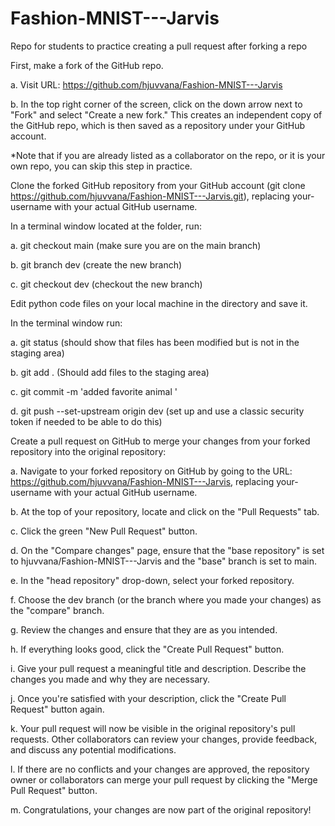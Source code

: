 # Fashion-MNIST---Jarvis
Repo for students to practice creating a pull request after forking a repo

First, make a fork of the GitHub repo.

a. Visit URL: https://github.com/hjuvvana/Fashion-MNIST---Jarvis

b. In the top right corner of the screen, click on the down arrow next to "Fork" and select "Create a new fork." This creates an independent copy of the GitHub repo, which is then saved as a repository under your GitHub account.

*Note that if you are already listed as a collaborator on the repo, or it is your own repo, you can skip this step in practice.

Clone the forked GitHub repository from your GitHub account (git clone https://github.com/hjuvvana/Fashion-MNIST---Jarvis.git), replacing your-username with your actual GitHub username.

In a terminal window located at the folder, run:

a. git checkout main (make sure you are on the main branch)

b. git branch dev (create the new branch)

c. git checkout dev (checkout the new branch)

Edit python code files on your local machine in the directory and save it.

In the terminal window run:

a. git status (should show that files has been modified but is not in the staging area)

b. git add . (Should add files to the staging area)

c. git commit -m 'added favorite animal <insert name here>' 

d. git push --set-upstream origin dev (set up and use a classic security token if needed to be able to do this)

Create a pull request on GitHub to merge your changes from your forked repository into the original repository:

a. Navigate to your forked repository on GitHub by going to the URL: https://github.com/hjuvvana/Fashion-MNIST---Jarvis, replacing your-username with your actual GitHub username.

b. At the top of your repository, locate and click on the "Pull Requests" tab.

c. Click the green "New Pull Request" button.

d. On the "Compare changes" page, ensure that the "base repository" is set to hjuvvana/Fashion-MNIST---Jarvis and the "base" branch is set to main.

e. In the "head repository" drop-down, select your forked repository.

f. Choose the dev branch (or the branch where you made your changes) as the "compare" branch.

g. Review the changes and ensure that they are as you intended.

h. If everything looks good, click the "Create Pull Request" button.

i. Give your pull request a meaningful title and description. Describe the changes you made and why they are necessary.

j. Once you're satisfied with your description, click the "Create Pull Request" button again.

k. Your pull request will now be visible in the original repository's pull requests. Other collaborators can review your changes, provide feedback, and discuss any potential modifications.

l. If there are no conflicts and your changes are approved, the repository owner or collaborators can merge your pull request by clicking the "Merge Pull Request" button.

m. Congratulations, your changes are now part of the original repository!

